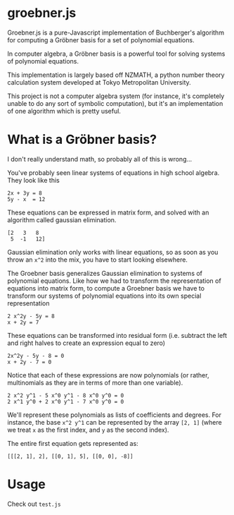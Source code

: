 # groebner.js

Groebner.js is a pure-Javascript implementation of Buchberger's algorithm for computing a Gröbner basis for a set of polynomial equations. 

In computer algebra, a Gröbner basis is a powerful tool for solving systems of polynomial equations. 

This implementation is largely based off NZMATH, a python number theory calculation system developed at Tokyo Metropolitan University.

This project is not a computer algebra system (for instance, it's completely unable to do any sort of symbolic computation), but it's an implementation of one algorithm which is pretty useful.



# What is a Gröbner basis?

I don't really understand math, so probably all of this is wrong...

You've probably seen linear systems of equations in high school algebra. They look like this

    2x + 3y = 8
    5y - x  = 12

These equations can be expressed in matrix form, and solved with an algorithm called gaussian elimination.

    [2   3   8
     5  -1   12]

Gaussian elimination only works with linear equations, so as soon as you throw an `x^2` into the mix, you have to start looking elsewhere. 

The Groebner basis generalizes Gaussian elimination to systems of polynomial equations. Like how we had to transform the representation of equations into matrix form, to compute a Groebner basis we have to transform our systems of polynomial equations into its own special representation


    2 x^2y - 5y = 8
    x + 2y = 7

These equations can be transformed into residual form (i.e. subtract the left and right halves to create an expression equal to zero)

    2x^2y - 5y - 8 = 0
    x + 2y - 7 = 0

Notice that each of these expressions are now polynomials (or rather, multinomials as they are in terms of more than one variable). 

    2 x^2 y^1 - 5 x^0 y^1 - 8 x^0 y^0 = 0
    2 x^1 y^0 + 2 x^0 y^1 - 7 x^0 y^0 = 0

We'll represent these polynomials as lists of coefficients and degrees. For instance, the base `x^2 y^1` can be represented by the array `[2, 1]` (where we treat `x` as the first index, and `y` as the second index). 

The entire first equation gets represented as:

    [[[2, 1], 2], [[0, 1], 5], [[0, 0], -8]]



# Usage


Check out `test.js`

